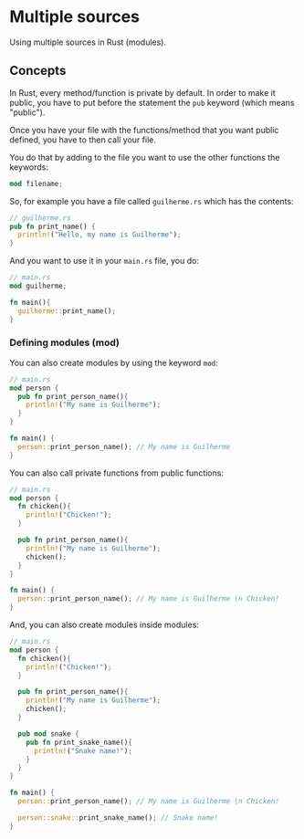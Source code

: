 # Multiple sources
Using multiple sources in Rust (modules).

## Concepts
In Rust, every method/function is private by default. In order to make it public, you have to put before the statement the `pub` keyword (which means "public").

Once you have your file with the functions/method that you want public defined, you have to then call your file.

You do that by adding to the file you want to use the other functions the keywords:
```rust
mod filename;
```
So, for example you have a file called `guilherme.rs` which has the contents:
```rust
// guilherme.rs
pub fn print_name() {
  println!("Hello, my name is Guilherme");
}
```
And you want to use it in your `main.rs` file, you do:
```rust
// main.rs
mod guilherme;

fn main(){
  guilherme::print_name();
}
```

### Defining modules (mod)
You can also create modules by using the keyword `mod`:
```rust
// main.rs
mod person {
  pub fn print_person_name(){
    println!("My name is Guilherme");
  }  
}

fn main() {
  person::print_person_name(); // My name is Guilherme
}
```
You can also call private functions from public functions:
```rust
// main.rs
mod person {
  fn chicken(){
    println!("Chicken!");
  }

  pub fn print_person_name(){
    println!("My name is Guilherme");
    chicken();
  }  
}

fn main() {
  person::print_person_name(); // My name is Guilherme \n Chicken!
}
```
And, you can also create modules inside modules:
```rust
// main.rs
mod person {
  fn chicken(){
    println!("Chicken!");
  }

  pub fn print_person_name(){
    println!("My name is Guilherme");
    chicken();
  } 

  pub mod snake {
    pub fn print_snake_name(){
      println!("Snake name!");
    }
  }
}

fn main() {
  person::print_person_name(); // My name is Guilherme \n Chicken!

  person::snake::print_snake_name(); // Snake name!
}
```
